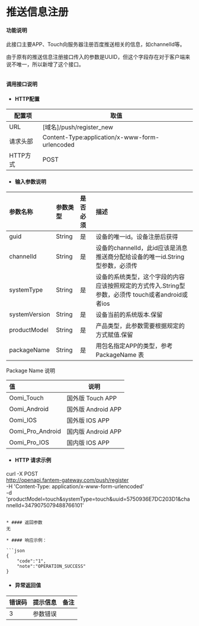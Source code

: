 # 推送信息注册

#### 功能说明
此接口主要APP、Touch向服务器注册百度推送相关的信息，如channelId等。

由于原有的推送信息注册接口传入的参数是UUID，但这个字段存在对于客户端来说不唯一，所以新增了这个接口。

######

#### 调用接口说明

* #### HTTP配置

| 配置项 | 取值 |
| --- | --- |
| URL | \[域名\]/push/register_new|
| 请求头部 | Content-Type:application/x-www-form-urlencoded |
| HTTP方式 | POST|

* #### 输入参数说明

| 参数名称 | 参数类型 | 是否必须 | 描述 |
| :--- | :--- | :--- | :--- |
|guid|String|是  | 设备的唯一id。设备注册后获得  |
|channelId |String|是  | 设备的channelId，此id应该是消息推送商分配给设备的唯一id.String型参数，必须传    |
|systemType     |String|是  | 设备的系统类型，这个字段的内容应该按照规定的方式传入.String型参数，必须传   touch或者android或者ios |
|systemVersion     |String|是  | 设备当前的系统版本.保留    |
|productModel     |String|是  | 产品类型，此参数需要根据规定的方式赋值.保留   |
|packageName|String|是|用包名指定APP的类型，参考 PackageName 表|
Package Name 说明

|值|说明|
|:---- |-----   |
|Oomi_Touch | 国外版 Touch APP    |
|Oomi_Android | 国外版 Android APP |
|Oomi_IOS     | 国外版 IOS APP |
|Oomi_Pro_Android | 国内版 Android APP |
|Oomi_Pro_IOS     | 国内版 IOS APP  |

* #### HTTP 请求示例
curl -X POST \
  http://openapi.fantem-gateway.com/push/register \
  -H 'Content-Type: application/x-www-form-urlencoded' \
  -d 'productModel=touch&systemType=touch&uuid=5750936E7DC203D1&channelId=3479075079488766101'
```

* #### 返回参数
无

* #### 响应示例：

```json
{
    "code":"1",
    "note":"OPERATION_SUCCESS"
}
```

* #### 异常返回值

| 错误码 | 提示信息 | 备注 |
| :--- | :--- | :--- |
|  3| 参数错误 | |



